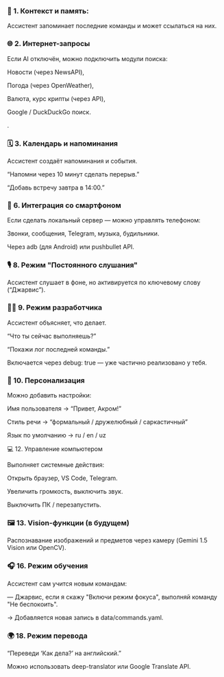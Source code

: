 ### 🧠 1. Контекст и память:
Ассистент запоминает последние команды и может ссылаться на них.

### 🌐 2. Интернет-запросы
Если AI отключён, можно подключить модули поиска:

Новости (через NewsAPI),

Погода (через OpenWeather),

Валюта, курс крипты (через API),

Google / DuckDuckGo поиск.

.

### 🗓️ 3. Календарь и напоминания

Ассистент создаёт напоминания и события.

“Напомни через 10 минут сделать перерыв.”

“Добавь встречу завтра в 14:00.”

### 📱 6. Интеграция со смартфоном

Если сделать локальный сервер — можно управлять телефоном:

Звонки, сообщения, Telegram, музыка, будильники.

Через adb (для Android) или pushbullet API.

### 🎙️ 8. Режим "Постоянного слушания"
Ассистент слушает в фоне, но активируется по ключевому слову (“Джарвис”).

### 🧑‍💻 9. Режим разработчика
Ассистент объясняет, что делает.

“Что ты сейчас выполняешь?”

“Покажи лог последней команды.”

Включается через debug: true — уже частично реализовано у тебя.

### 🎨 10. Персонализация
Можно добавить настройки:

Имя пользователя → “Привет, Акром!”

Стиль речи → “формальный / дружелюбный / саркастичный”

Язык по умолчанию → ru / en / uz

💻 12. Управление компьютером

Выполняет системные действия:

Открыть браузер, VS Code, Telegram.

Увеличить громкость, выключить звук.

Выключить ПК / перезапустить.

### 🖼️ 13. Vision-функции (в будущем)

Распознавание изображений и предметов через камеру (Gemini 1.5 Vision или OpenCV).

### 🎧 16. Режим обучения

Ассистент сам учится новым командам:

— Джарвис, если я скажу "Включи режим фокуса", выполняй команду "Не беспокоить".


→ Добавляется новая запись в data/commands.yaml.

### 🌍 18. Режим перевода

“Переведи ‘Как дела?’ на английский.”

Можно использовать deep-translator или Google Translate API.
